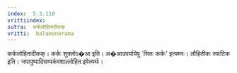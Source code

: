 ```yaml
---
index:  5.3.110
vrittiindex: 
sutra:  कर्कलोहितादीकक्
vritti:  balamanorama 
---
```


कर्कलोहितादीकक्। कर्कः शुक्लोऽ�आ इति। अ�आउपर्यायेषु `सितः कर्कः' इत्यमरः। लौहितीकः स्फटिक इति। जपापुष्पादिसम्पर्कवशाल्लोहित इवेत्यर्थः। 

